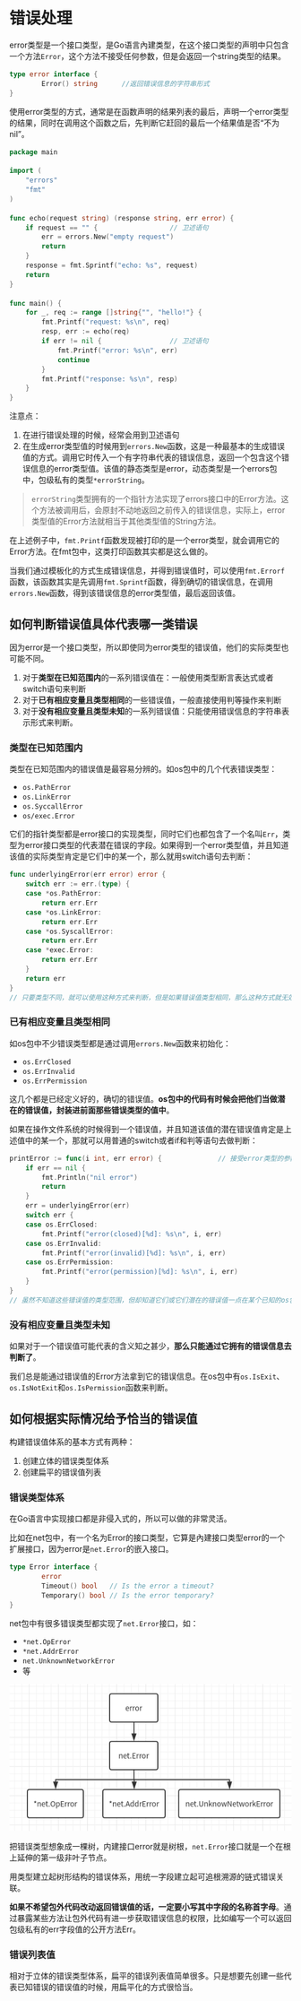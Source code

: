 # 错误处理

error类型是一个接口类型，是Go语言內建类型，在这个接口类型的声明中只包含一个方法`Error`，这个方法不接受任何参数，但是会返回一个string类型的结果。

```go
type error interface {
        Error() string      //返回错误信息的字符串形式
}
```

使用error类型的方式，通常是在函数声明的结果列表的最后，声明一个error类型的结果，同时在调用这个函数之后，先判断它赶回的最后一个结果值是否“不为nil”。

```go
package main

import (
	"errors"
	"fmt"
)

func echo(request string) (response string, err error) {
	if request == "" {                  // 卫述语句
		err = errors.New("empty request")
		return
	}
	response = fmt.Sprintf("echo: %s", request)
	return
}

func main() {
	for _, req := range []string{"", "hello!"} {
		fmt.Printf("request: %s\n", req)
		resp, err := echo(req)
		if err != nil {                 // 卫述语句
			fmt.Printf("error: %s\n", err)
			continue
		}
		fmt.Printf("response: %s\n", resp)
	}
}
```

注意点：

1. 在进行错误处理的时候，经常会用到卫述语句
2. 在生成error类型值的时候用到`errors.New`函数，这是一种最基本的生成错误值的方式。调用它时传入一个有字符串代表的错误信息，返回一个包含这个错误信息的error类型值。该值的静态类型是error，动态类型是一个errors包中，包级私有的类型`*errorString`。

> `errorString`类型拥有的一个指针方法实现了errors接口中的Error方法。这个方法被调用后，会原封不动地返回之前传入的错误信息，实际上，error类型值的Error方法就相当于其他类型值的String方法。


在上述例子中，`fmt.Printf`函数发现被打印的是一个error类型，就会调用它的Error方法。在fmt包中，这类打印函数其实都是这么做的。

当我们通过模板化的方式生成错误信息，并得到错误值时，可以使用`fmt.Errorf`函数，该函数其实是先调用`fmt.Sprintf`函数，得到确切的错误信息，在调用`errors.New`函数，得到该错误信息的error类型值，最后返回该值。

## 如何判断错误值具体代表哪一类错误

因为error是一个接口类型，所以即使同为error类型的错误值，他们的实际类型也可能不同。

1. 对于**类型在已知范围内**的一系列错误值在：一般使用类型断言表达式或者switch语句来判断
2. 对于**已有相应变量且类型相同**的一些错误值，一般直接使用判等操作来判断
3. 对于**没有相应变量且类型未知**的一系列错误值：只能使用错误信息的字符串表示形式来判断。

### 类型在已知范围内

类型在已知范围内的错误值是最容易分辨的。如os包中的几个代表错误类型：

- `os.PathError`
- `os.LinkError`
- `os.SyccallError`
- `os/exec.Error`

它们的指针类型都是error接口的实现类型，同时它们也都包含了一个名叫`Err`，类型为error接口类型的代表潜在错误的字段。如果得到一个error类型值，并且知道该值的实际类型肯定是它们中的某一个，那么就用switch语句去判断：

```go
func underlyingError(err error) error {
	switch err := err.(type) {
	case *os.PathError:
		return err.Err
	case *os.LinkError:
		return err.Err
	case *os.SyscallError:
		return err.Err
	case *exec.Error:
		return err.Err
	}
	return err
}
// 只要类型不同，就可以使用这种方式来判断，但是如果错误值类型相同，那么这种方式就无效了
```

### 已有相应变量且类型相同

如os包中不少错误类型都是通过调用`errors.New`函数来初始化：

- `os.ErrClosed`
- `os.ErrInvalid`
- `os.ErrPermission`

这几个都是已经定义好的，确切的错误值。**os包中的代码有时候会把他们当做潜在的错误值，封装进前面那些错误类型的值中**。

如果在操作文件系统的时候得到一个错误值，并且知道该值的潜在错误值肯定是上述值中的某一个，那就可以用普通的switch或者if和判等语句去做判断：

```go
printError := func(i int, err error) {              // 接受error类型的参数值，该值代表某个文件操作相关的错误
	if err == nil {
		fmt.Println("nil error")
		return
	}
	err = underlyingError(err)
	switch err {
	case os.ErrClosed:
		fmt.Printf("error(closed)[%d]: %s\n", i, err)
	case os.ErrInvalid:
		fmt.Printf("error(invalid)[%d]: %s\n", i, err)
	case os.ErrPermission:
		fmt.Printf("error(permission)[%d]: %s\n", i, err)
	}
}
// 虽然不知道这些错误值的类型范围，但却知道它们或它们潜在的错误值一点在某个已知的os包中定义的值
```

### 没有相应变量且类型未知

如果对于一个错误值可能代表的含义知之甚少，**那么只能通过它拥有的错误信息去判断了**。

我们总是能通过错误值的Error方法拿到它的错误信息。在os包中有`os.IsExit`、`os.IsNotExit`和`os.IsPermission`函数来判断。

## 如何根据实际情况给予恰当的错误值

构建错误值体系的基本方式有两种：

1. 创建立体的错误类型体系
2. 创建扁平的错误值列表

### 错误类型体系

在Go语言中实现接口都是非侵入式的，所以可以做的非常灵活。

比如在net包中，有一个名为Error的接口类型，它算是內建接口类型error的一个扩展接口，因为error是`net.Error`的嵌入接口。

```go
type Error interface {
        error
        Timeout() bool   // Is the error a timeout?
        Temporary() bool // Is the error temporary?
}
```

net包中有很多错误类型都实现了`net.Error`接口，如：

- `*net.OpError`
- `*net.AddrError`
- `net.UnknownNetworkError`
- 等

![image](/images/Errors.png)

把错误类型想象成一棵树，内建接口error就是树根，`net.Error`接口就是一个在根上延伸的第一级非叶子节点。


用类型建立起树形结构的错误体系，用统一字段建立起可追根溯源的链式错误关联。

**如果不希望包外代码改动返回错误值的话，一定要小写其中字段的名称首字母**。通过暴露某些方法让包外代码有进一步获取错误信息的权限，比如编写一个可以返回包级私有的err字段值的公开方法Err。

### 错误列表值

相对于立体的错误类型体系，扁平的错误列表值简单很多。只是想要先创建一些代表已知错误的错误值的时候，用扁平化的方式很恰当。